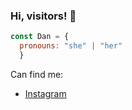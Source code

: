 ### Hi, visitors! 👋

```js
const Dan = {
  pronouns: "she" | "her"
  }
```
Can find me:
- [Instagram](https://instagram.com/hdanelle_)

<!--
**danelleh/danelleh** is a ✨ _special_ ✨ repository because its `README.md` (this file) appears on your GitHub profile.

Here are some ideas to get you started:

- 🔭 I’m currently working on ...
- 🌱 I’m currently learning ...
- 👯 I’m looking to collaborate on ...
- 🤔 I’m looking for help with ...
- 💬 Ask me about ...
- 📫 How to reach me: ...
- 😄 Pronouns: ...
- ⚡ Fun fact: ...
-->
